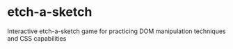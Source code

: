 # etch-a-sketch
Interactive etch-a-sketch game for practicing DOM manipulation techniques and CSS capabilities

